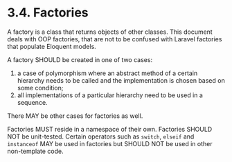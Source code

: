 # 3.4. Factories

A factory is a class that returns objects of other classes. This document deals with
OOP factories, that are not to be confused with Laravel factories that populate Eloquent
models.

A factory SHOULD be created in one of two cases:
1) a case of polymorphism where an abstract method of a certain hierarchy needs to be called
and the implementation is chosen based on some condition;
2) all implementations of a particular hierarchy need to be used in a sequence.

There MAY be other cases for factories as well.

Factories MUST reside in a namespace of their own. Factories SHOULD NOT be unit-tested.
Certain operators such as `switch`, `elseif` and `instanceof` MAY be used in factories but
SHOULD NOT be used in other non-template code.
